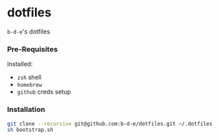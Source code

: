 # dotfiles

`b-d-e`'s dotfiles

### Pre-Requisites

Installed:
- `zsh` shell
- `homebrew` 
- `github` creds setup

### Installation

```bash
git clone --recursive git@github.com:b-d-e/dotfiles.git ~/.dotfiles
sh bootstrap.sh
```

